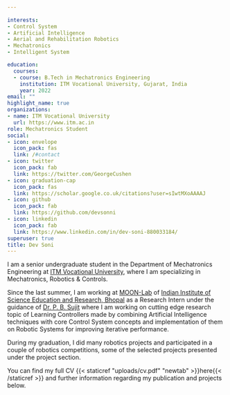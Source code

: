```yaml
---
  
interests:
- Control System
- Artificial Intelligence 
- Aerial and Rehabilitation Robotics
- Mechatronics
- Intelligent System

education:
  courses:
  - course: B.Tech in Mechatronics Engineering
    institution: ITM Vocational University, Gujarat, India
    year: 2022
email: ""
highlight_name: true
organizations:
- name: ITM Vocational University
  url: https://www.itm.ac.in
role: Mechatronics Student
social:
- icon: envelope
  icon_pack: fas
  link: /#contact
- icon: twitter
  icon_pack: fab
  link: https://twitter.com/GeorgeCushen
- icon: graduation-cap
  icon_pack: fas
  link: https://scholar.google.co.uk/citations?user=sIwtMXoAAAAJ
- icon: github
  icon_pack: fab
  link: https://github.com/devsonni
- icon: linkedin
  icon_pack: fab
  link: https://www.linkedin.com/in/dev-soni-880033184/
superuser: true
title: Dev Soni
---
```


I am a senior undergraduate student in the Department of Mechatronics Engineering at [ITM Vocational University](https://www.itm.ac.in), where I am specializing in Mechatronics, Robotics & Controls. 

Since the last summer, I am working at [MOON-Lab](https://sites.google.com/view/m00nlab/home) of [Indian Institute of Science Education and Research, Bhopal](https://www.iiserb.ac.in/) as a Research Intern under the guidance of [Dr. P. B. Sujit](https://eecs.iiserb.ac.in/faculty_profile.php?id=OQ==&lname=c3VqaXQ=) where I am working on cutting edge research topic of Learning Controllers made by combining Artificial Intelligence techniques with core Control System concepts and implementation of them on Robotic Systems for improving iterative performance.

During my graduation, I did many robotics projects and participated in a couple of robotics competitions, some of the selected projects presented under the project section. 

You can find my full CV {{< staticref "uploads/cv.pdf" "newtab" >}}here{{< /staticref >}} and further information regarding my publication and projects below.
